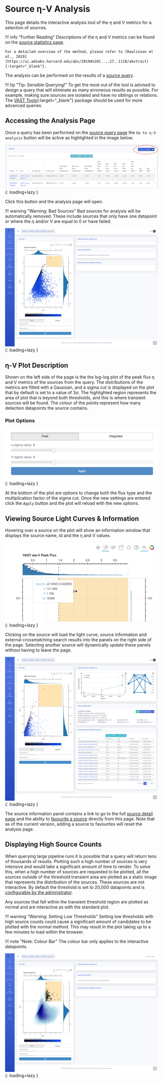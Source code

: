 # Source η-V Analysis

This page details the interactive analysis tool of the _η_ and _V_ metrics for a selection of sources.

!!! info "Further Reading"
    Descriptions of the η and V metrics can be found on the [source statistics page](../../design/sourcestats#v-and-metrics).
    
    For a detailed overview of the method, please refer to [Rowlinson et al., 2019](https://ui.adsabs.harvard.edu/abs/2019A%26C....27..111R/abstract){:target="_blank"}.

The analysis can be performed on the results of a [source query](sourcequery.md).

!!! tip "Tip: Sensible Querying!"
    To get the most out of the tool is advised to design a query that will eliminate as many erroneous results as possible.
    For example, making sure sources are isolated and have no siblings or relations.
    The [VAST Tools](https://vast-survey.org/vast-tools/){:target="_blank"} package should be used for more advanced queries.

## Accessing the Analysis Page

Once a query has been performed on the [source query page](sourcequery.md) the `Go to η-V analysis` button will be active as highlighted in the image below.

![!Go to η-V analysis button.](../img/go-to-analysis-button.png){: loading=lazy }

Click this button and the analysis page will open.

!!! warning "Warning: Bad Sources"
    Bad sources for analysis will be automatically removed.
    These include sources that only have one datapoint or where the _η_ and/or _V_ are equal to 0 or have failed.

![!Page appearance on initial load.](../img/analysis-page-first-load.png){: loading=lazy }

## η-V Plot Description

Shown on the left side of the page is the the log-log plot of the peak flux η and V metrics of the sources from the query.
The distributions of the metrics are fitted with a Gaussian, and a sigma cut is displayed on the plot that by default is set to a value of $3\sigma$.
The highlighted region represents the area of plot that is beyond both thresholds, and this is where transient sources will be found.
The colour of the points represent how many detection datapoints the source contains.

### Plot Options

![!η-V plot options.](../img/analysis-page-plot-options.png){: loading=lazy }

At the bottom of the plot are options to change both the flux type and the multiplication factor of the sigma cut.
Once the new settings are entered click the `Apply` button and the plot will reload with the new options.

## Viewing Source Light Curves & Information

Hovering over a source on the plot will show an information window that displays the source name, id and the η and V values.

![!Hover source information.](../img/analysis-page-hover.png){: loading=lazy }

Clicking on the source will load the light curve, source information and external crossmatching search results into the panels on the right side of the page.
Selecting another source will dynamically update these panels without having to leave the page.

![!Source light curve and information.](../img/analysis-page-source-display.png){: loading=lazy }

The source information panel contains a link to go to the full [source detail page](sourcedetail.md) and the ability to [favourite a source](sourcetagsfavs.md) directly from this page.
Note that as of the current version, adding a source to favourites will reset the analysis page.

## Displaying High Source Counts

When querying large pipeline runs it is possible that a query will return tens of thousands of results.
Plotting such a high number of sources is very intensive and would take a significant amount of time to render.
To solve this, when a high number of sources are requested to be plotted, all the sources outside of the threshold transient area are plotted as a static image that represents the distribution of the sources.
These sources are not interactive. 
By default the threshold is set to 20,000 datapoints and is [configurable by the administrator](../gettingstarted/configuration.md#.env-file).

Any sources that fall within the transient threshold region are plotted as normal and are interactive as with the standard plot.

!!! warning "Warning: Setting Low Thresholds"
    Setting low thresholds with high source counts could cause a significant amount of candidates to be plotted with the normal method.
    This may result in the plot taking up to a few minutes to load within the browser.

!!! note "Note: Colour Bar"
    The colour bar only applies to the interactive datapoints.

![!Page appearance on initial load with high source counts.](../img/analysis-page-first-load-datashader.png){: loading=lazy }
